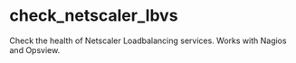 # check_netscaler_lbvs
Check the health of Netscaler Loadbalancing services. Works with Nagios and Opsview.
